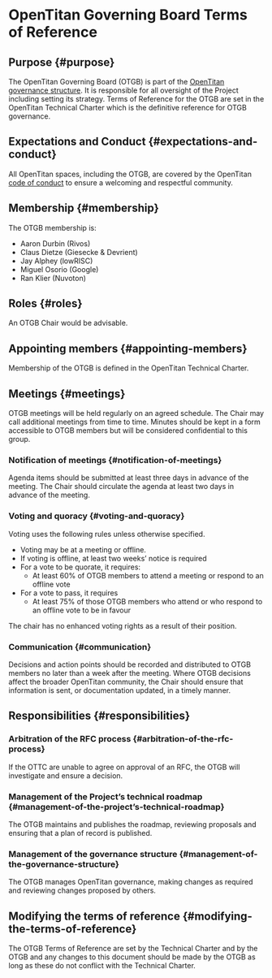 # OpenTitan Governing Board Terms of Reference

## Purpose {#purpose}

The OpenTitan Governing Board (OTGB) is part of the [OpenTitan governance structure](./README.md).
It is responsible for all oversight of the Project including setting its strategy.
Terms of Reference for the OTGB are set in the OpenTitan Technical Charter which is the definitive reference for OTGB governance.

## Expectations and Conduct {#expectations-and-conduct}

All OpenTitan spaces, including the OTGB, are covered by the OpenTitan [code of conduct](./doc/project_governance/code-of-conduct/) to ensure a welcoming and respectful community.

## Membership {#membership}

The OTGB membership is:

* Aaron Durbin (Rivos)
* Claus Dietze (Giesecke & Devrient)
* Jay Alphey (lowRISC)
* Miguel Osorio (Google)
* Ran Klier (Nuvoton)

## Roles {#roles}

An OTGB Chair would be advisable.

## Appointing members {#appointing-members}

Membership of the OTGB is defined in the OpenTitan Technical Charter.

## Meetings {#meetings}

OTGB meetings will be held regularly on an agreed schedule.
The Chair may call additional meetings from time to time.
Minutes should be kept in a form accessible to OTGB members but will be considered confidential to this group.

### Notification of meetings {#notification-of-meetings}

Agenda items should be submitted at least three days in advance of the meeting.
The Chair should circulate the agenda at least two days in advance of the meeting.

### Voting and quoracy {#voting-and-quoracy}

Voting uses the following rules unless otherwise specified.

* Voting may be at a meeting or offline.
* If voting is offline, at least two weeks’ notice is required
* For a vote to be quorate, it requires:
  * At least 60% of OTGB members to attend a meeting or respond  to an offline vote
* For a vote to pass, it requires
  * At least 75% of those OTGB members who attend or who respond to an offline vote to be in favour

The chair has no enhanced voting rights as a result of their position.

### Communication {#communication}

Decisions and action points should be recorded and distributed to OTGB members no later than a week after the meeting.
Where OTGB decisions affect the broader OpenTitan community, the Chair should ensure that information is sent, or documentation updated, in a timely manner.

## Responsibilities {#responsibilities}

### Arbitration of the RFC process {#arbitration-of-the-rfc-process}

If the OTTC are unable to agree on approval of an RFC, the OTGB will investigate and ensure a decision.

### Management of the Project’s technical roadmap {#management-of-the-project’s-technical-roadmap}

The OTGB maintains and publishes the roadmap, reviewing proposals and ensuring that a plan of record is published.

### Management of the governance structure {#management-of-the-governance-structure}

The OTGB manages OpenTitan governance, making changes as required and reviewing changes proposed by others.

## Modifying the terms of reference {#modifying-the-terms-of-reference}

The OTGB Terms of Reference are set by the Technical Charter and by the OTGB and any changes to this document should be made by the OTGB as long as these do not conflict with the Technical Charter.
